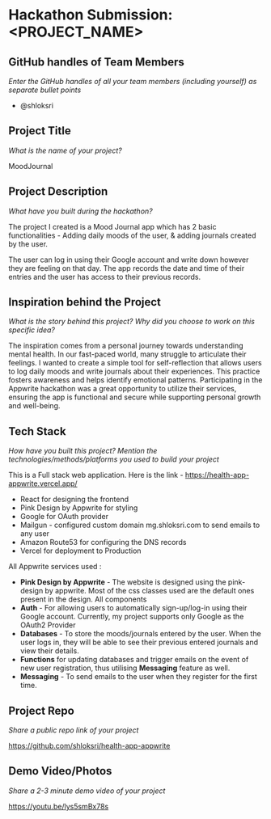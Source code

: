# Hackathon Submission: <PROJECT_NAME>

## GitHub handles of Team Members  
_Enter the GitHub handles of all your team members (including yourself) as separate bullet points_

- @shloksri

## Project Title
_What is the name of your project?_

MoodJournal

## Project Description    
_What have you built during the hackathon?_


The project I created is a Mood Journal app which has 2 basic functionalities - Adding daily moods of the user, & adding journals created by the user. 

The user can log in using their Google account and write down however they are feeling on that day. The app records the date and time of their entries and the user has access to their previous records.


## Inspiration behind the Project  
_What is the story behind this project? Why did you choose to work on this specific idea?_

The inspiration comes from a personal journey towards understanding mental health. In our fast-paced world, many struggle to articulate their feelings. I wanted to create a simple tool for self-reflection that allows users to log daily moods and write journals about their experiences. This practice fosters awareness and helps identify emotional patterns. Participating in the Appwrite hackathon was a great opportunity to utilize their services, ensuring the app is functional and secure while supporting personal growth and well-being.

## Tech Stack    
_How have you built this project? Mention the technologies/methods/platforms you used to build your project_

This is a Full stack web application. Here is the link - https://health-app-appwrite.vercel.app/

- React for designing the frontend
- Pink Design by Appwrite for styling
- Google for OAuth provider
- Mailgun - configured custom domain mg.shloksri.com to send emails to any user
- Amazon Route53 for configuring the DNS records
- Vercel for deployment to Production

All Appwrite services used :
- __Pink Design by Appwrite__ - The website is designed using the pink-design by appwrite. Most of the css classes used are the default ones present in the design. All components 
- __Auth__ - For allowing users to automatically sign-up/log-in using their Google account. Currently, my project supports only Google as the OAuth2 Provider
- __Databases__ - To store the moods/journals entered by the user. When the user logs in, they will be able to see their previous entered journals and view their details.
- __Functions__ for updating databases and trigger emails on the event of new user registration, thus utilising __Messaging__ feature as well.  
- __Messaging__ - To send emails to the user when they register for the first time.


## Project Repo  
_Share a public repo link of your project_

https://github.com/shloksri/health-app-appwrite

## Demo Video/Photos  
_Share a 2-3 minute demo video of your project_

https://youtu.be/lys5smBx78s